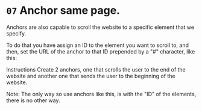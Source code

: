 # `07` Anchor same page.

Anchors are also capable to scroll the website to a specific element that we specify.

To do that you have assign an ID to the element you want to scroll to, and then, set the URL of the anchor to that ID prepended by a "#" character, like this:

<a href="#element_id"> </a>

Instructions
Create 2 anchors, one that scrolls the user to the end of the website and another one that sends the user to the beginning of the website.

Note: The only way so use anchors like this, is with the "ID" of the elements, there is no other way.